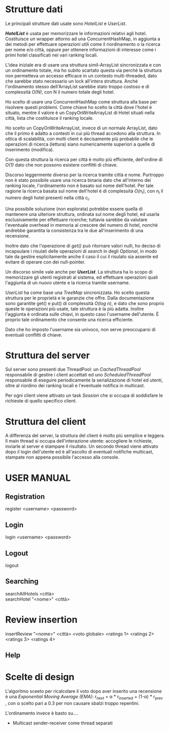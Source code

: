 # Strutture dati
Le principali strutture dati usate sono *HotelList* e *UserList*.

**_HotelList_** è usata per memorizzare le informazioni relativi agli hotel. Costituisce un wrapper attorno ad una ConcurrentHashMap, in aggiunta a dei metodi per effettuare operazioni utili come il riordinamento o la ricerca per nome e/o città, oppure per ottenere informazioni di interesse come i primi hotel classificati nei vari ranking locali.

L'idea iniziale era di usare una struttura simil-ArrayList sincronizzata e con un ordinamento totale, ma ho subito scartato questa via perchè la struttura non permetteva un accesso efficace in un contesto multi-threaded, dato che sarebbe stato necessario un lock all'intera struttura.
Anchè l'ordinamento stesso dell'ArrayList sarebbe stato troppo costoso e di complessità *O(N)*, con N il numero totale degli hotel.

Ho scelto di usare una ConcurrentHashMap come struttura alla base per risolvere questi problemi. Come chiave ho scelto la città dove l'hotel è situato, mentre il valore è un CopyOnWriteArrayList di Hotel situati nella città, lista che costituisce il ranking locale. 

Ho scelto un CopyOnWriteArrayList, invece di un normale ArrayList, dato che il primo è adatto a contesti in cui più thread accedono alla struttura. In ottica di scalabilità, con molti client è decisamente più probabile che le operazioni di ricerca (lettura) siano numericamente superiori a quelle di inserimento (modifica).


Con questa struttura la ricerca per città è molto più efficiente, dell'ordine di *O(1)* dato che non possono esistere conflitti di chiave. 

Discorso leggermente diverso per la ricerca tramite città e nome.
Purtroppo non è stato possibile usare una ricerca binaria dato che all'interno dei ranking locale, l'ordinamento non è basato sul nome dell'hotel. Per tale ragione la ricerca basata sul nome dell'hotel è di complessità *O(n<sub>i</sub>)*, con n<sub>i</sub> il numero degli hotel presenti nella città c<sub>i</sub>. 

Una possibile soluzione (non esplorata) potrebbe essere quella di mantenere una ulteriore struttura, ordinata sul nome degli hotel, ed usarla esclusivamente per effettuare ricerche; tuttavia sarebbe da valutare l'eventuale overhead in memoria al crescere del numero di hotel, nonchè andrebbe garantita la consistenza tra le due all'inserimento di una recensione.

Inoltre dato che l'operazione di *get()* può ritornare valori nulli, ho deciso di incapsulare i risulati delle operazioni di *search* in degli *Optional*, in modo tale da gestire esplicitamente anche il caso il cui il risulato sia assente ed evitare di operare con dei null-pointer.


Un discorso simile vale anche per **_UserList_**. La struttura ha lo scopo di memorizzare gli utenti registrati al sistema, ed effettuare operazioni quali l'aggiunta di un nuovo utente e la ricerca tramite username.

*UserList* ha come base una *TreeMap* sincronizzata. Ho scelto questa struttura per le proprietà e le garanzie che offre. Dalla documentazione sono garantite get() e put() di complessità *O(log n)*, e dato che sono proprio queste le operazioni più usate, tale struttura è la più adatta. Inoltre l'aggiunta è ordinata sulle chiavi, in questo caso l'username dell'utente. È proprio tale ordinamento che consente una ricerca efficiente.

Dato che ho imposto l'username sia univoco, non serve preoccuparsi di eventuali conflitti di chiave.

# Struttura del server
Sul server sono presenti due ThreadPool: un *CachedThreadPool* responsabile di gestire i client accettati ed uno *ScheduledThreadPool* responsabile di eseguire periodicamente la serializazione di hotel ed utenti, oltre al riordino dei ranking locali e l'eventuale notifica in multicast.

Per ogni client viene attivato un task *Session* che si occupa di soddisfare le richieste di quello specifico client.

# Struttura del client
A differenza del server, la struttura del client è molto più semplice e leggera. Il main thread si occupa dell'interazione utente: accogliere le richieste, inviarle al server e stampare il risultato. Un secondo thread viene attivato dopo il login dell'utente ed è all'ascolto di eventuali notifiche multicast, stampate non appena possibile l'accesso alla console.


# USER MANUAL

## Registration

register &lt;username&gt; &lt;password&gt;

## Login

login &lt;username&gt; &lt;password&gt;

## Logout

logout

## Searching

searchAllHotels &lt;città&gt;  
searchHotel "&lt;nome&gt;" &lt;città&gt;

# Review insertion

insertReview "&lt;nome&gt;" &lt;città&gt; &lt;voto globale&gt; &lt;ratings 1&gt;  &lt;ratings 2&gt;  &lt;ratings 3&gt;  &lt;ratings 4&gt;


## Help

# Scelte di design

L'algoritmo sceeto per ricalcolare il voto dopo aver inserito una recensione è una *Exponential Moving Average (EMA)*: r<sub>next</sub> = α \* r<sub>inserted</sub> + (1-α) \* r<sub>prev</sub> , con α scelto pari a 0.3 per non causare sbalzi troppo repentini.

L'ordinamento invece è basto su....

- Multicast sender-receiver come thread separati
